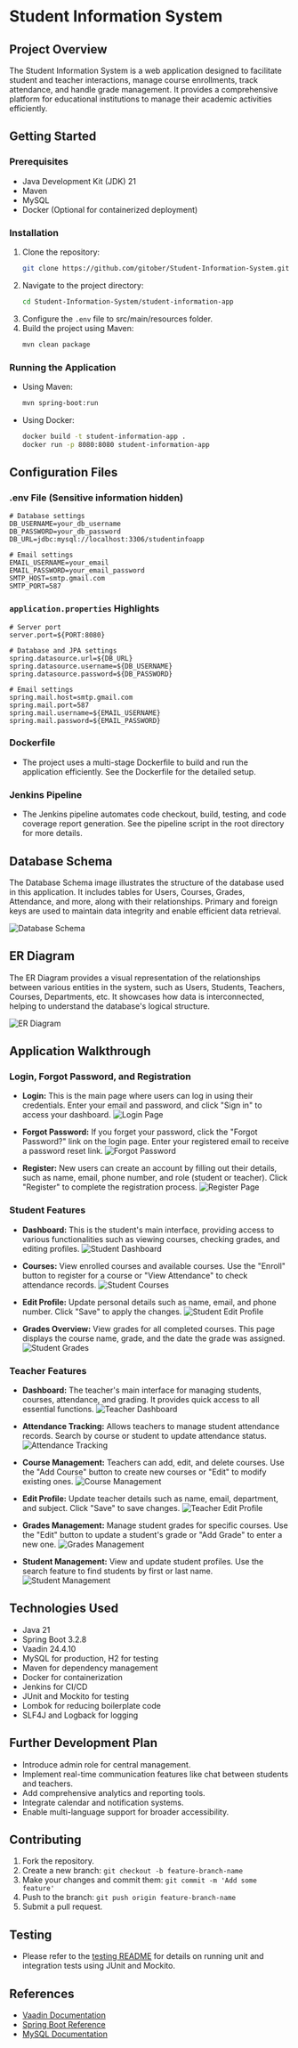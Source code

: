 
# Student Information System

## Project Overview
The Student Information System is a web application designed to facilitate student and teacher interactions, manage course enrollments, track attendance, and handle grade management. It provides a comprehensive platform for educational institutions to manage their academic activities efficiently.

## Getting Started

### Prerequisites
- Java Development Kit (JDK) 21
- Maven
- MySQL
- Docker (Optional for containerized deployment)

### Installation
1. Clone the repository:
    ```bash
    git clone https://github.com/gitober/Student-Information-System.git
    ```
2. Navigate to the project directory:
    ```bash
    cd Student-Information-System/student-information-app
    ```
3. Configure the `.env` file to src/main/resources folder.
4. Build the project using Maven:
    ```bash
    mvn clean package
    ```

### Running the Application
- Using Maven:
    ```bash
    mvn spring-boot:run
    ```
- Using Docker:
    ```bash
    docker build -t student-information-app .
    docker run -p 8080:8080 student-information-app
    ```

## Configuration Files

### .env File (Sensitive information hidden)
```plaintext
# Database settings
DB_USERNAME=your_db_username
DB_PASSWORD=your_db_password
DB_URL=jdbc:mysql://localhost:3306/studentinfoapp

# Email settings
EMAIL_USERNAME=your_email
EMAIL_PASSWORD=your_email_password
SMTP_HOST=smtp.gmail.com
SMTP_PORT=587
```

### `application.properties` Highlights
```properties
# Server port
server.port=${PORT:8080}

# Database and JPA settings
spring.datasource.url=${DB_URL}
spring.datasource.username=${DB_USERNAME}
spring.datasource.password=${DB_PASSWORD}

# Email settings
spring.mail.host=smtp.gmail.com
spring.mail.port=587
spring.mail.username=${EMAIL_USERNAME}
spring.mail.password=${EMAIL_PASSWORD}
```

### Dockerfile
- The project uses a multi-stage Dockerfile to build and run the application efficiently. See the Dockerfile for the detailed setup.

### Jenkins Pipeline
- The Jenkins pipeline automates code checkout, build, testing, and code coverage report generation. See the pipeline script in the root directory for more details.

## Database Schema
The Database Schema image illustrates the structure of the database used in this application. It includes tables for Users, Courses, Grades, Attendance, and more, along with their relationships. Primary and foreign keys are used to maintain data integrity and enable efficient data retrieval.

![Database Schema](readme_img/database.png)

## ER Diagram
The ER Diagram provides a visual representation of the relationships between various entities in the system, such as Users, Students, Teachers, Courses, Departments, etc. It showcases how data is interconnected, helping to understand the database's logical structure.

![ER Diagram](src/main/resources/META-INF/resources/readme_img/er_diagram.png)

## Application Walkthrough

### Login, Forgot Password, and Registration
- **Login:** This is the main page where users can log in using their credentials. Enter your email and password, and click "Sign in" to access your dashboard.
  ![Login Page](src/main/resources/META-INF.resources/readme_img/login.png)

- **Forgot Password:** If you forget your password, click the "Forgot Password?" link on the login page. Enter your registered email to receive a password reset link.
  ![Forgot Password](src/main/resources/META-INF.resources/readme_img/forgot_password.png)

- **Register:** New users can create an account by filling out their details, such as name, email, phone number, and role (student or teacher). Click "Register" to complete the registration process.
  ![Register Page](../resources/readme_img/register.png)

### Student Features
- **Dashboard:** This is the student's main interface, providing access to various functionalities such as viewing courses, checking grades, and editing profiles.
  ![Student Dashboard](../main/resources/META-INF.resources/readme_img/student_dashboard.png)

- **Courses:** View enrolled courses and available courses. Use the "Enroll" button to register for a course or "View Attendance" to check attendance records.
  ![Student Courses](src/main/resources/META-INF.resources/readme_img/student_courses.png)

- **Edit Profile:** Update personal details such as name, email, and phone number. Click "Save" to apply the changes.
  ![Student Edit Profile](src/main/resources/META-INF.resources/readme_img/student_edit_profile.png)

- **Grades Overview:** View grades for all completed courses. This page displays the course name, grade, and the date the grade was assigned.
  ![Student Grades](src/main/resources/META-INF/resources/readme_img/student_grades.png)

### Teacher Features
- **Dashboard:** The teacher's main interface for managing students, courses, attendance, and grading. It provides quick access to all essential functions.
  ![Teacher Dashboard](src/main/resources/META-INF/resources/readme_img/teacher_dashboard.png)

- **Attendance Tracking:** Allows teachers to manage student attendance records. Search by course or student to update attendance status.
  ![Attendance Tracking](src/main/resources/META-INF/resources/readme_img/teacher_attendance.png)

- **Course Management:** Teachers can add, edit, and delete courses. Use the "Add Course" button to create new courses or "Edit" to modify existing ones.
  ![Course Management](src/main/resources/META-INF/resources/readme_img/teacher_courses.png)

- **Edit Profile:** Update teacher details such as name, email, department, and subject. Click "Save" to save changes.
  ![Teacher Edit Profile](src/main/resources/META-INF/resources/readme_img/teacher_edit_profile.png)

- **Grades Management:** Manage student grades for specific courses. Use the "Edit" button to update a student's grade or "Add Grade" to enter a new one.
  ![Grades Management](src/main/resources/META-INF/resources/readme_img/teacher_grades.png)

- **Student Management:** View and update student profiles. Use the search feature to find students by first or last name.
  ![Student Management](src/main/resources/META-INF/resources/readme_img/teacher_student_management.png)


## Technologies Used
- Java 21
- Spring Boot 3.2.8
- Vaadin 24.4.10
- MySQL for production, H2 for testing
- Maven for dependency management
- Docker for containerization
- Jenkins for CI/CD
- JUnit and Mockito for testing
- Lombok for reducing boilerplate code
- SLF4J and Logback for logging

## Further Development Plan
- Introduce admin role for central management.
- Implement real-time communication features like chat between students and teachers.
- Add comprehensive analytics and reporting tools.
- Integrate calendar and notification systems.
- Enable multi-language support for broader accessibility.

## Contributing
1. Fork the repository.
2. Create a new branch: `git checkout -b feature-branch-name`
3. Make your changes and commit them: `git commit -m 'Add some feature'`
4. Push to the branch: `git push origin feature-branch-name`
5. Submit a pull request.

## Testing
- Please refer to the [testing README](../src/test/README.md) for details on running unit and integration tests using JUnit and Mockito.

## References
- [Vaadin Documentation](https://vaadin.com/docs)
- [Spring Boot Reference](https://spring.io/projects/spring-boot)
- [MySQL Documentation](https://dev.mysql.com/doc/)
